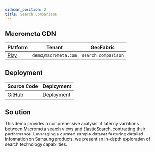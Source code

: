 ```yaml
---
sidebar_position: 2
title: Search Comparison
---
```


## Macrometa GDN

| **Platform**                       | **Tenant**                      | **GeoFabric** |
| ---------------------------------- | ------------------------------ | -------------- |
| [Play](https://play.macrometa.io/) | `demo@macrometa.com` | `search_comparison` |

## Deployment

| **Source Code**                       | **Deployment**                      | 
| ---------------------------------- | ------------------------------ | 
| [GitHub](https://github.com/Macrometacorp/demo-search-comparison) | [Deployment](https://macrometacorp.github.io/demo-search-comparison/) | 

## Solution

This demo provides a comprehensive analysis of latency variations between Macrometa search views and ElasticSearch, contrasting their performance. Leveraging a curated sample dataset featuring detailed information on Samsung products, we present an in-depth exploration of search technology capabilities.